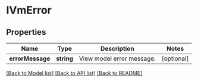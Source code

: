 # IVmError

## Properties
Name | Type | Description | Notes
------------ | ------------- | ------------- | -------------
**errorMessage** | **string** | View model error message. | [optional] 

[[Back to Model list]](../../README.md#documentation-for-models) [[Back to API list]](../../README.md#documentation-for-api-endpoints) [[Back to README]](../../README.md)

